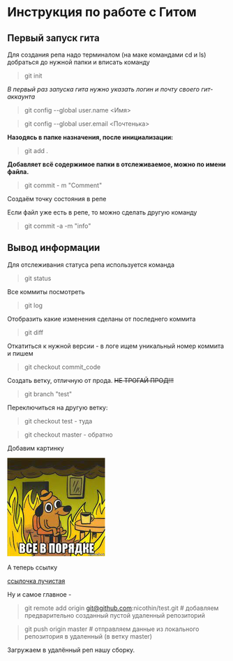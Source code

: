 # Инструкция по работе с Гитом

## Первый запуск гита

Для создания репа надо терминалом (на маке командами cd и ls) добраться до нужной папки и вписать команду
> git init

*В первый раз запуска гита нужно указать логин и почту своего гит-аккаунта*
> git config --global user.name <Имя>

> git config --global user.email <Почтенька>


**Назодясь в папке назначения, после инициализации:**
> git add . 

**Добавляет всё содержимое папки в отслеживаемое, можно по имени файла.**
> git commit - m "Comment"

Создаём точку состояния в репе


Если файл уже есть в репе, то можно сделать другую команду
>git commit -a -m "info"

## Вывод информации 
Для отслеживания статуса репа используется команда
> git status

Все коммиты посмотреть
> git log

Отобразить какие изменения сделаны от последнего коммита
> git diff

Откатиться к нужной версии - в логе ищем уникальный номер коммита и пишем
> git checkout commit_code

Создать ветку, отличную от прода. ~~НЕ ТРОГАЙ ПРОД!!!~~
> git branch "test"

Переключиться на другую ветку:
>git checkout test  - туда

>git checkout master - обратно

Добавим картинку

![Вот тут картинка](/download.jpeg)

А теперь ссылку

[ссылочка лучистая](https://google.ru)

Ну и самое главное - 
> git remote add origin git@github.com:nicothin/test.git # добавляем предварительно созданный пустой удаленный репозиторий

> git push origin master # отправляем данные из локального репозитория в удаленный (в ветку master)

Загружаем в удалённый реп нашу сборку.